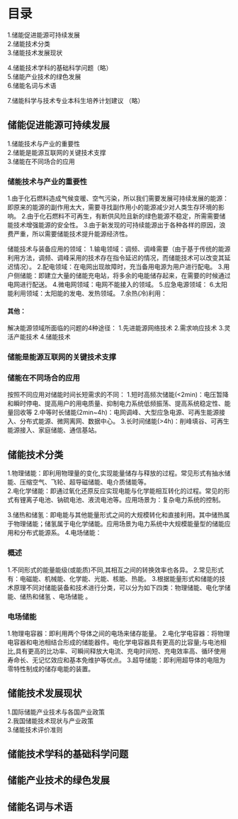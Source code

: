 
# 目录
1.储能促进能源可持续发展    
2.储能技术分类     
3.储能技术发展现状     

4.储能技术学科的基础科学问题（略）              
5.储能产业技术的绿色发展     
6.储能名词与术语     

7.储能科学与技术专业本科生培养计划建议 （略）          

## 储能促进能源可持续发展
1.储能技术与产业的重要性    
2.储能是能源互联网的关键技术支撑    
3.储能在不同场合的应用    

### 储能技术与产业的重要性
1.由于化石燃料造成气候变暖、空气污染，所以我们需要发展可持续发展的能源：即原来的能源的副作用太大，需要寻找副作用小的能源减少对人类生存环境的影响。
2.由于化石燃料不可再生，有断供风险且新的绿色能源不稳定，所需需要储能技术增强能源的安全性。
3.由于新发现的可持续能源出于各种各样的原因，浪费严重，所以需要储能技术提升能源经济性。

储能技术与装备应用的领域：
1.输电领域：调频、调峰需要（由于基于传统的能源利用方法，调频、调峰采用的技术存在指令延迟的情况，而储能技术可以改变其延迟情况）。
2.配电领域：在电网出现故障时，充当备用电源为用户进行配电。
3.用户侧储能：即建立大量的储能充电站，将多余的电能储存起来，在需要的时候通过电网进行配送。
4.微电网领域：电网不能接入的领域。
5.应急电源领域：
6.太阳能利用领域：太阳能的发电、发热领域。
7.余热(冷)利用：

#### 其他：
解决能源领域所面临的问题的4种途径：
1.先进能源网络技术
2.需求响应技术
3.灵活产能技术
4.储能技术

### 储能是能源互联网的关键技术支撑
### 储能在不同场合的应用
按照不同应用对储能时间长短需求的不同：
1.短时高频次储能(<2min)：电压暂降和瞬时停电、提高用户的用电质量、抑制电力系统低频振荡、提高系统稳定性、能量回收等
2.中等时长储能(2min~4h)：电网调峰、大型应急电源、可再生能源接入、分布式能源、微网离网、数据中心。
3.长时间储能(>4h)：削峰填谷、可再生能源接入、家庭储能、通信基站。

## 储能技术分类 
1.物理储能：即利用物理量的变化,实现能量储存与释放的过程。常见形式有抽水储能、压缩空气、飞轮、超导磁储能、电介质储能等。      
2.电化学储能：即通过氧化还原反应实现电能与化学能相互转化的过程。常见的形式有锂离子电池、钠硫电池、液流电池等。应用场景为：复杂电力系统的控制。    

3.储热和储氢：即电能与其他能量形式之间的大规模转化和直接利用。其中储热属于物理储能；储氢属于电化学储能。应用场景为电力系统中大规模能量型的储能应用和分布式能源系。
4.电场储能：    

### 概述
1.不同形式的能量能级(或能质)不同,其相互之间的转换效率也各异。
2.常见形式有：电磁能、机械能、化学能、光能、核能、热能。
3.根据能量形式和储能的技术原理不同对储能装备和技术进行分类，可以分为如下四类：物理储能、电化学储能、储热和储氢 、电场储能 。

### 电场储能 
1.物理电容器：即利用两个导体之间的电场来储存能量。
2.电化学电容器：将物理电容器和电池相结合形成的储能器件。电化学电容器具有更高的比容量;与电池相比,具有更高的比功率、可瞬间释放大电流、充电时间短、充电效率高、循环使用寿命长、无记忆效应和基本免维护等优点。
3.超导储能：即利用超导体的电阻为零特性制成的储存电能的装置。

## 储能技术发展现状  
1.国际储能产业技术与各国产业政策   
2.我国储能技术现状与产业政策   
3.储能技术评价准则   

## 储能技术学科的基础科学问题
## 储能产业技术的绿色发展 

## 储能名词与术语   


